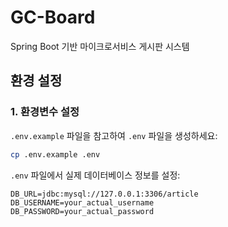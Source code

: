 # GC-Board

Spring Boot 기반 마이크로서비스 게시판 시스템

## 환경 설정

### 1. 환경변수 설정

`.env.example` 파일을 참고하여 `.env` 파일을 생성하세요:

```bash
cp .env.example .env
```

`.env` 파일에서 실제 데이터베이스 정보를 설정:

```env
DB_URL=jdbc:mysql://127.0.0.1:3306/article
DB_USERNAME=your_actual_username
DB_PASSWORD=your_actual_password
```